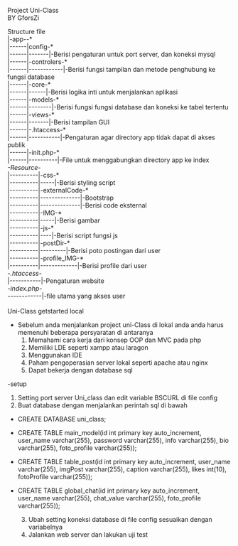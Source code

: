 Project Uni-Class<br>
BY GforsZi<br>

Structure file<br>
|-app--* <br>
|------|config-* <br>
|------|-------|-Berisi pengaturan untuk port server, dan koneksi mysql <br>
|------|-controlers-* <br>
|------|------------|-Berisi fungsi tampilan dan metode penghubung ke fungsi database <br>
|------|-core-* <br>
|------|------|-Berisi logika inti untuk menjalankan aplikasi <br>
|------|-models-* <br>
|------|--------|-Berisi fungsi fungsi database dan koneksi ke tabel tertentu <br>
|------|-views-* <br>
|------|-------|-Berisi tampilan GUI <br>
|------|-.htaccess-* <br>
|------|-----------|-Pengaturan agar directory app tidak dapat di akses publik <br>
|------|-init.php-* <br>
|------|----------|-File untuk menggabungkan directory app ke index <br>
*-Resource-* <br>
|----------|-css-* <br>
|----------|-----|-Berisi styling script <br>
|----------|-externalCode-* <br>
|----------|--------------|-Bootstrap <br>
|----------|--------------|-Berisi code eksternal <br>
|----------|-IMG-* <br>
|----------|-----|-Berisi gambar <br>
|----------|-js-* <br>
|----------|----|-Berisi script fungsi js <br>
|----------|-postDir-* <br>
|----------|---------|-Berisi poto postingan dari user <br>
|----------|-profile_IMG-* <br>
|----------|-------------|-Berisi profile dari user <br>
*-.htaccess-* <br>
|-----------|-Pengaturan website <br>
*-index.php-* <br>
------------|-file utama yang akses user <br>
<br>
Uni-Class getstarted local
- Sebelum anda menjalankan project uni-Class di lokal anda anda harus memenuhi beberapa persyaratan di antaranya
  1. Memahami cara kerja dari konsep OOP dan MVC pada php
  2. Memiliki LDE seperti xampp atau laragon
  3. Menggunakan IDE
  4. Paham pengoperasian server lokal seperti apache atau nginx
  5. Dapat bekerja dengan database sql
 
-setup
  1. Setting port server Uni_class dan edit variable BSCURL di file config
  2. Buat database dengan menjalankan perintah sql di bawah

- CREATE DATABASE uni_class;

- CREATE TABLE main_model(id int primary key auto_increment, user_name varchar(255), password varchar(255), info varchar(255), bio varchar(255), foto_profile varchar(255));

- CREATE TABLE table_post(id int primary key auto_increment, user_name varchar(255), imgPost varchar(255), caption varchar(255), likes int(10), fotoProfile varchar(255));

- CREATE TABLE global_chat(id int primary key auto_increment, user_name varchar(255), chat_value varchar(255), foto_profile varchar(255));

  3. Ubah setting koneksi database di file config sesuaikan dengan variabelnya
  4. Jalankan web server dan lakukan uji test

  
